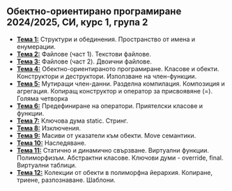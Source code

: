 ## Обектно-ориентирано програмиране 2024/2025, СИ, курс 1, група 2


- [**Тема 1:**](https://github.com/KristianIvanov24/Object-oriented-programming-SE/tree/main/sem-01) Структури и обединения. Пространство от имена и енумерации.
- [**Тема 2:**](https://github.com/KristianIvanov24/Object-oriented-programming-SE/tree/main/sem-02) Файлове (част 1). Текстови файлове.
- [**Тема 3:**](https://github.com/KristianIvanov24/Object-oriented-programming-SE/tree/main/sem-03) Файлове (част 2). Двоични файлове.
- [**Тема 4:**](https://github.com/KristianIvanov24/Object-oriented-programming-SE/tree/main/sem-04) Обектно-ориентираното програмиране. Класове и обекти. Конструктори и деструктори. Използване на член-функции.
- [**Тема 5:**](https://github.com/KristianIvanov24/Object-oriented-programming-SE/tree/main/sem-05) Мутиращи член-данни. Разделна компилация. Композиция и агрегация. Копиращ конструктор и оператор за присвоявяне (=). Голяма четворка
- [**Тема 6:**](https://github.com/KristianIvanov24/Object-oriented-programming-SE/tree/main/sem-06)  Предефиниране на оператори. Приятелски класове и функции.
- [**Тема 7:**](https://github.com/KristianIvanov24/Object-oriented-programming-SE/tree/main/sem-07)  Ключова дума static. Стринг.
- [**Тема 8:**](https://github.com/KristianIvanov24/Object-oriented-programming-SE/tree/main/sem-08) Изключения.
- [**Тема 9:**](https://github.com/KristianIvanov24/Object-oriented-programming-SE/tree/main/sem-09) Масиви от указатели към обекти. Move семантики.
- [**Тема 10:**](https://github.com/KristianIvanov24/Object-oriented-programming-SE/tree/main/sem-10) Наследяване.
- [**Тема 11:**](https://github.com/KristianIvanov24/Object-oriented-programming-SE/tree/main/sem-11) Статично и динамично свързване. Виртуални функции. Полиморфизъм. Абстрактни класове. Ключови думи - override, final. Виртуални таблици.
- [**Тема 12:**](https://github.com/KristianIvanov24/Object-oriented-programming-SE/tree/main/sem-12) Колекции от обекти в полиморфна йерархия. Копиране, триене, разпознаване. Шаблони.
